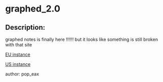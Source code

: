 
# graphed_2.0
## Description:
graphed notes is finally here !!!!!!
but it looks like something is still broken with that site

[EU instance](http://207.180.200.166:8080)

[US instance](http://45.134.3.200:8080)

author: pop_eax

